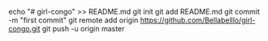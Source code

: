 echo "# girl-congo" >> README.md
git init
git add README.md
git commit -m "first commit"
git remote add origin https://github.com/Bellabelllo/girl-congo.git
git push -u origin master
